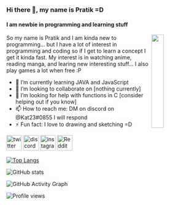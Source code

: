 ### Hi there 👋, my name is Pratik =D
#### I am newbie in programming and learning stuff
<img align="right" width="25%" src="https://i.imgur.com/FUQSR6g.gif" />

So my name is Pratik and I am kinda new to programming... but I have a lot of interest in programming and coding so if I get to learn a concept I get it kinda fast. My interest is in watching anime, reading manga, and learing new interesting stuff... I also play games a lot when free :P

- 🌱 I’m currently learning JAVA and JavaScript 
- 👯 I’m looking to collaborate on [nothing currently] 
- 🤔 I’m looking for help with functions in C [consider helping out if you know] 
- 📫 How to reach me: DM on discord on @Kat23#0855 I will respond 
- ⚡ Fun fact: I love to drawing and sketching =D 

<!-- [<img src='https://cdn.jsdelivr.net/npm/simple-icons@3.0.1/icons/youtube.svg' alt='YouTube' height='40'>](https://www.youtube.com/channel/UCXd0DADvZlFZiOB7UuM1MAw) -->
[<img src='https://cdn.jsdelivr.net/npm/simple-icons@3.0.1/icons/twitter.svg' alt='twitter' height='40'>](https://twitter.com/naruto_flames)
[<img src='https://cdn.jsdelivr.net/npm/simple-icons@3.0.1/icons/discord.svg' alt='discord' height='40'>](https://discord.gg/mQPwxWW)
[<img src='https://cdn.jsdelivr.net/npm/simple-icons@3.0.1/icons/instagram.svg' alt='instagram' height='40'>](https://www.instagram.com/narutoflames/) [<img src='https://cdn.jsdelivr.net/npm/simple-icons@3.0.1/icons/reddit.svg' alt='Reddit' height='40'>](https://www.reddit.com/user/narutoflames) 

[![Top Langs](https://github-readme-stats.vercel.app/api/top-langs/?username=ProgrammerPratik)](https://github.com/anuraghazra/github-readme-stats)

![GitHub stats](https://github-readme-stats.vercel.app/api?username=ProgrammerPratik&show_icons=true)  

![GitHub Activity Graph](https://activity-graph.herokuapp.com/graph?username=ProgrammerPratik)  

![Profile views](https://gpvc.arturio.dev/ProgrammerPratik)  

<!---
Pratik-Merekar/Pratik-Merekar is a ✨ special ✨ repository because its `README.md` (this file) appears on your GitHub profile.
You can click the Preview link to take a look at your changes.
--->
